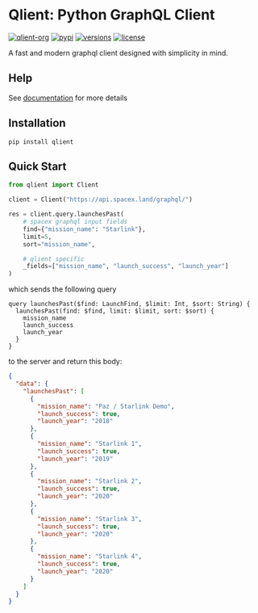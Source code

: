 # Qlient: Python GraphQL Client

[![qlient-org](https://circleci.com/gh/qlient-org/python-qlient.svg?style=svg)](https://circleci.com/gh/qlient-org/python-qlient)
[![pypi](https://img.shields.io/pypi/v/qlient.svg)](https://pypi.python.org/pypi/qlient)
[![versions](https://img.shields.io/pypi/pyversions/qlient.svg)](https://github.com/qlient-org/python-qlient)
[![license](https://img.shields.io/github/license/qlient-org/python-qlient.svg)](https://github.com/qlient-org/python-qlient/blob/master/LICENSE)

A fast and modern graphql client designed with simplicity in mind.

## Help

See [documentation](https://qlient-org.github.io/python-qlient/) for more details

## Installation

```shell script
pip install qlient
```

## Quick Start

````python
from qlient import Client

client = Client("https://api.spacex.land/graphql/")

res = client.query.launchesPast(
    # spacex graphql input fields
    find={"mission_name": "Starlink"},
    limit=5,
    sort="mission_name",

    # qlient specific
    _fields=["mission_name", "launch_success", "launch_year"]
)
````

which sends the following query

```gql
query launchesPast($find: LaunchFind, $limit: Int, $sort: String) {
  launchesPast(find: $find, limit: $limit, sort: $sort) {
    mission_name
    launch_success
    launch_year
  }
}
```

to the server and return this body:

````json
{
  "data": {
    "launchesPast": [
      {
        "mission_name": "Paz / Starlink Demo",
        "launch_success": true,
        "launch_year": "2018"
      },
      {
        "mission_name": "Starlink 1",
        "launch_success": true,
        "launch_year": "2019"
      },
      {
        "mission_name": "Starlink 2",
        "launch_success": true,
        "launch_year": "2020"
      },
      {
        "mission_name": "Starlink 3",
        "launch_success": true,
        "launch_year": "2020"
      },
      {
        "mission_name": "Starlink 4",
        "launch_success": true,
        "launch_year": "2020"
      }
    ]
  }
}
````
